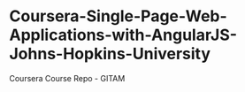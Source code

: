 # Coursera-Single-Page-Web-Applications-with-AngularJS-Johns-Hopkins-University
Coursera Course Repo - GITAM
